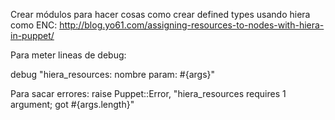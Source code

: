 Crear módulos para hacer cosas como crear defined types usando hiera como ENC: http://blog.yo61.com/assigning-resources-to-nodes-with-hiera-in-puppet/

Para meter lineas de debug:

debug "hiera_resources: nombre param: #{args}"

Para sacar errores:
raise Puppet::Error, "hiera_resources requires 1 argument; got #{args.length}"
